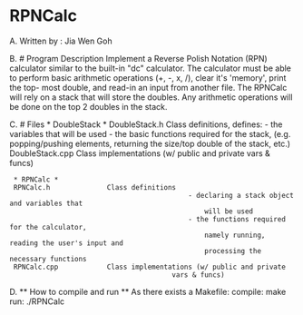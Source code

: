 # RPNCalc
  A. Written by : Jia Wen Goh
  
  B. # Program Description
     Implement a Reverse Polish Notation (RPN) calculator similar to the 
     built-in "dc" calculator. The calculator must be able to perform basic
     arithmetic operations (+, -, x, /), clear it's 'memory', print the top-
     most double, and read-in an input from another file.
     The RPNCalc will rely on a stack that will store the doubles. Any 
     arithmetic operations will be done on the top 2 doubles in the stack.
     
  C. # Files
     * DoubleStack *
     DoubleStack.h			Class definitions, defines:
												- the variables that will be used
												- the basic functions required for the stack, 
													(e.g. popping/pushing elements, returning
													the size/top double of the stack, etc.)
     DoubleStack.cpp		Class implementations (w/ public and private 
												vars & funcs)
			      
     * RPNCalc *
     RPNCalc.h 	    		Class definitions
												- declaring a stack object and variables that
													will be used
												- the functions required for the calculator, 
													namely running, reading the user's input and
													processing the necessary functions
     RPNCalc.cpp			Class implementations (w/ public and private 
											vars & funcs)
     
  D. ** How to compile and run **
     As there exists a Makefile:
       compile: make
       run:     ./RPNCalc
